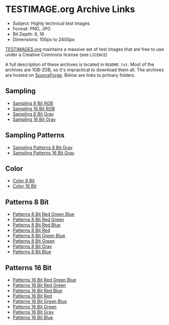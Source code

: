 # TESTIMAGE.org Archive Links

* Subject: Highly technical test images
* Format: PNG, JPG
* Bit Depth: 8, 16
* Dimensions: 100px to 2400px

[TESTIMAGES.org](https://www.testimages.org) maintains a massive set of test images that are free to use under a Creative Commons license (see `LICENCE`)

 A full description of these archives is located in `README.txt`. Most of the archives are 1GB-2GB, so it's impractical to download them all. The archives are hosted on [SourceForge](https://sourceforge.net/projects/testimages). Below are links to primary folders.

## Sampling

* [Sampling 8 Bit RGB](https://sourceforge.net/projects/testimages/files/SAMPLING/8BIT/RGB/)
* [Sampling 16 Bit RGB](https://sourceforge.net/projects/testimages/files/SAMPLING/16BIT/RGB/)
* [Sampling 8 Bit Gray](https://sourceforge.net/projects/testimages/files/SAMPLING/8BIT/GRAY/)
* [Sampling 16 Bit Gray](https://sourceforge.net/projects/testimages/files/SAMPLING/16BIT/GRAY/)

## Sampling Patterns
* [Sampling Patterns 8 Bit Gray](https://sourceforge.net/projects/testimages/files/SAMPLING_PATTERNS/8BIT/GRAY/)
* [Sampling Patterns 16 Bit Gray](https://sourceforge.net/projects/testimages/files/SAMPLING_PATTERNS/16BIT/GRAY/)

## Color

* [Color 8 Bit](https://sourceforge.net/projects/testimages/files/COLOR/8BIT/)
* [Color 16 Bit](https://sourceforge.net/projects/testimages/files/COLOR/16BIT/)

## Patterns 8 Bit

* [Patterns 8 Bit Red Green Blue](https://sourceforge.net/projects/testimages/files/PATTERNS/8BIT/RED_GREEN_BLUE/)
* [Patterns 8 Bit Red Green](https://sourceforge.net/projects/testimages/files/PATTERNS/8BIT/RED_GREEN/)
* [Patterns 8 Bit Red Blue](https://sourceforge.net/projects/testimages/files/PATTERNS/8BIT/RED_BLUE/)
* [Patterns 8 Bit Red](https://sourceforge.net/projects/testimages/files/PATTERNS/8BIT/RED/)
* [Patterns 8 Bit Green Blue](https://sourceforge.net/projects/testimages/files/PATTERNS/8BIT/GREEN_BLUE/)
* [Patterns 8 Bit Green](https://sourceforge.net/projects/testimages/files/PATTERNS/8BIT/GREEN/)
* [Patterns 8 Bit Gray](https://sourceforge.net/projects/testimages/files/PATTERNS/8BIT/GRAY/)
* [Patterns 8 Bit Blue](https://sourceforge.net/projects/testimages/files/PATTERNS/8BIT/BLUE/)

## Patterns 16 Bit

* [Patterns 16 Bit Red Green Blue](https://sourceforge.net/projects/testimages/files/PATTERNS/16BIT/RED_GREEN_BLUE/)
* [Patterns 16 Bit Red Green](https://sourceforge.net/projects/testimages/files/PATTERNS/16BIT/RED_GREEN/)
* [Patterns 16 Bit Red Blue](https://sourceforge.net/projects/testimages/files/PATTERNS/16BIT/RED_BLUE/)
* [Patterns 16 Bit Red](https://sourceforge.net/projects/testimages/files/PATTERNS/16BIT/RED/)
* [Patterns 16 Bit Green Blue](https://sourceforge.net/projects/testimages/files/PATTERNS/16BIT/GREEN_BLUE/)
* [Patterns 16 Bit Green](https://sourceforge.net/projects/testimages/files/PATTERNS/16BIT/GREEN/)
* [Patterns 16 Bit Gray](https://sourceforge.net/projects/testimages/files/PATTERNS/16BIT/GRAY/)
* [Patterns 16 Bit Blue](https://sourceforge.net/projects/testimages/files/PATTERNS/16BIT/BLUE/)












